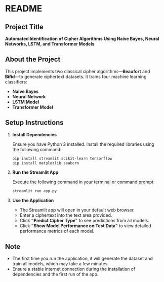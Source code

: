 # README

## Project Title

**Automated Identification of Cipher Algorithms Using Naive Bayes, Neural Networks, LSTM, and Transformer Models**

## About the Project

This project implements two classical cipher algorithms—**Beaufort** and **Bifid**—to generate ciphertext datasets. It trains four machine learning classifiers:

- **Naive Bayes**
- **Neural Network**
- **LSTM Model**
- **Transformer Model**


## Setup Instructions

1. **Install Dependencies**

   Ensure you have Python 3 installed. Install the required libraries using the following command:

   ```bash
   pip install streamlit scikit-learn tensorflow
   pip install matplotlib seaborn
   ```


2. **Run the Streamlit App**

   Execute the following command in your terminal or command prompt:

   ```bash
   streamlit run app.py
   ```


3. **Use the Application**

   - The Streamlit app will open in your default web browser.
   - Enter a ciphertext into the text area provided.
   - Click **"Predict Cipher Type"** to see predictions from all models.
   - Click **"Show Model Performance on Test Data"** to view detailed performance metrics of each model.

## Note

- The first time you run the application, it will generate the dataset and train all models, which may take a few minutes.
- Ensure a stable internet connection during the installation of dependencies and the first run of the app.